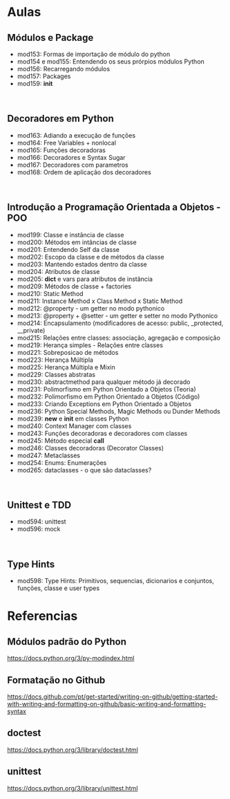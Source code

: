 


# Aulas

## Módulos e Package  
 - mod153: Formas de importação de módulo do python
 - mod154 e mod155: Entendendo os seus prórpios módulos Python
 - mod156: Recarregando módulos
 - mod157: Packages
 - mod159: __init__

</br>

## Decoradores em Python
- mod163: Adiando a execução de funções
- mod164: Free Variables + nonlocal
- mod165: Funções decoradoras
- mod166: Decoradores e Syntax Sugar
- mod167: Decoradores com parametros
- mod168: Ordem de aplicação dos decoradores

</br>

## Introdução a Programação Orientada a Objetos - POO
- mod199: Classe e instância de classe
- mod200: Métodos em intâncias de classe
- mod201: Entendendo Self da classe
- mod202: Escopo da classe e de métodos da classe
- mod203: Mantendo estados dentro da classe
- mod204: Atributos de classe
- mod205: __dict__ e vars para atributos de instância
- mod209: Métodos de classe + factories
- mod210: Static Method
- mod211: Instance Method x Class Method x Static Method
- mod212: @property - um getter no modo pythonico
- mod213: @property + @setter - um getter e setter no modo Pythonico
- mod214: Encapsulamento (modificadores de acesso: public, _protected, __private)
- mod215: Relações entre classes: associação, agregação e composição
- mod219: Herança simples - Relações entre classes
- mod221: Sobreposicao de métodos
- mod223: Herança Múltipla
- mod225: Herança Múltipla e Mixin
- mod229: Classes abstratas
- mod230: abstractmethod para qualquer método já decorado
- mod231: Polimorfismo em Python Orientado a Objetos (Teoria)
- mod232: Polimorfismo em Python Orientado a Objetos (Código)
- mod233: Criando Exceptions em Python Orientado a Objetos
- mod236: Python Special Methods, Magic Methods ou Dunder Methods
- mod239: __new__ e __init__ em classes Python
- mod240: Context Manager com classes
- mod243: Funções decoradoras e decoradores com classes
- mod245: Método especial __call__
- mod246: Classes decoradoras (Decorator Classes)
- mod247: Metaclasses
- mod254: Enums: Enumerações
- mod265: dataclasses - o que são dataclasses?

</br>

## Unittest e TDD
- mod594: unittest 
- mod596: mock

</br>

## Type Hints
- mod598: Type Hints: Primitivos, sequencias, dicionarios e conjuntos, funções, classe e user types

# Referencias

## Módulos padrão do Python

https://docs.python.org/3/py-modindex.html


## Formatação no Github

https://docs.github.com/pt/get-started/writing-on-github/getting-started-with-writing-and-formatting-on-github/basic-writing-and-formatting-syntax

## doctest

https://docs.python.org/3/library/doctest.html

## unittest

https://docs.python.org/3/library/unittest.html

